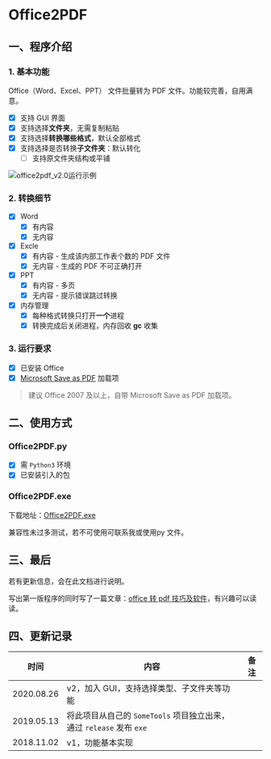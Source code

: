 # Office2PDF

## 一、程序介绍

### 1. 基本功能

Office（Word、Excel、PPT） 文件批量转为 PDF 文件。功能较完善，自用满意。

- [x] 支持 GUI 界面
- [x] 支持选择**文件夹**，无需复制粘贴
- [x] 支持选择**转换哪些格式**，默认全部格式
- [x] 支持选择是否转换**子文件夹**：默认转化
  - [ ] 支持原文件夹结构或平铺

![office2pdf_v2.0运行示例](https://evgo-public.oss-cn-shanghai.aliyuncs.com/repo/office2pdf/office2pdf_v2.png)

### 2. 转换细节

- [x] Word
  - [x] 有内容
  - [x] 无内容
- [x] Excle
  - [x] 有内容 - 生成该内部工作表个数的 PDF 文件
  - [x] 无内容 - 生成的 PDF 不可正确打开
- [x] PPT
  - [x] 有内容 -  多页
  - [x] 无内容 - 提示错误跳过转换
- [x] 内存管理
  - [x] 每种格式转换只打开**一个**进程
  - [x] 转换完成后关闭进程，内存回收 **gc** 收集

### 3. 运行要求

- [x] 已安装 Office
- [x] [Microsoft Save as PDF](<https://www.microsoft.com/zh-cn/download/details.aspx?id=7> ) 加载项

> 建议 Office 2007 及以上，自带 Microsoft Save as PDF 加载项。

## 二、使用方式

### Office2PDF.py

- [x] 需 `Python3` 环境
- [x] 已安装引入的包

### Office2PDF.exe

下载地址：[Office2PDF.exe](<https://github.com/evgo2017/Office2PDF/releases> )

兼容性未过多测试，若不可使用可联系我或使用py 文件。

## 三、最后

若有更新信息，会在此文档进行说明。

写出第一版程序的同时写了一篇文章：[office 转 pdf 技巧及软件](<https://mp.weixin.qq.com/s?__biz=MzIwMjk2MTQ1MQ==&mid=2247484268&idx=1&sn=80bf791cae04e836b25525e3039fa3ff&chksm=96d7e428a1a06d3eb0ba59c98b5f772ca621792cda53abef70218d94ac1239d2c2fb71a8b539#rd> )，有兴趣可以读读。

## 四、更新记录

| 时间       | 内容                                                         | 备注 |
| ---------- | ------------------------------------------------------------ | ---- |
| 2020.08.26 | v2，加入 GUI，支持选择类型、子文件夹等功能                   |      |
| 2019.05.13 | 将此项目从自己的 `SomeTools` 项目独立出来，通过 `release` 发布 `exe` |      |
| 2018.11.02 | v1，功能基本实现                                             |      |
